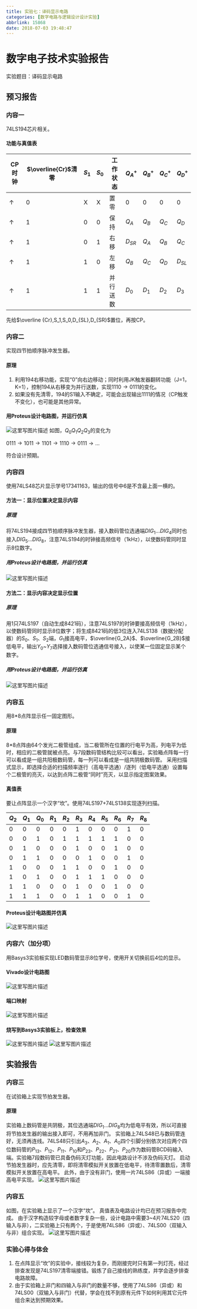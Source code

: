```yaml
---
title: 实验七：译码显示电路
categories: [数字电路与逻辑设计设计实验]
abbrlink: 15868
date: 2018-07-03 19:48:47
---
```

# 数字电子技术实验报告
实验题目：译码显示电路
## 预习报告
### 内容一
74LS194芯片相关。
#### 功能与真值表

|CP时钟|$\overline{Cr}$清零|${S_1}$|${S_0}$|工作状态|$Q_A^+$|$Q_B^+$|$Q_C^+$|$Q_D^+$|
|-|-|-|-|-|-|-|-|-|
|$\uparrow$|0|X|X|置零|0|0|0|0|
|$\uparrow$|1|0|0|保持|$Q_A$|$Q_B$|$Q_C$|$Q_D$|
|$\uparrow$|1|0|1|右移|$D_{SR}$|$Q_A$|$Q_B$|$Q_C$|
|$\uparrow$|1|1|0|左移|$Q_B$|$Q_C$|$Q_D$|$D_{SL}$|
|$\uparrow$|1|1|1|并行送数|$D_0$|$D_1$|$D_2$|$D_3$|

先给$\overline {Cr},S_1,S_0,D_{SL},D_{SR}$置位，再按CP。
### 内容二
实现四节拍顺序脉冲发生器。
#### 原理
 1. 利用194右移功能，实现“0”向右边移动；同时利用JK触发器翻转功能（J=1，K=1），控制194从右移变为并行送数，实现$1110\to0111$的变化。
 2. 如果没有先清零，194的S1输入不确定，可能会出现输出1111的情况（CP触发不变化），也可能是其他异常。
#### 用Proteus设计电路图，并运行仿真
![这里写图片描述](https://img-blog.csdn.net/20180601112328739?watermark/2/text/aHR0cHM6Ly9ibG9nLmNzZG4ubmV0L3dfd2VpbGFu/font/5a6L5L2T/fontsize/400/fill/I0JBQkFCMA==/dissolve/70)
如图，$Q_0Q_1Q_2Q_3$的变化为

$0111\to1011\to1101\to1110\to0111\to\ldots$

符合设计预期。
### 内容四
使用74LS48芯片显示学号$17341163$，输出的信号中6是不含最上面一横的。
#### 方法一：显示位置决定显示内容
##### 原理
将74LS194接成四节拍顺序脉冲发生器，接入数码管位选通端$DIG_1\ldots DIG_4$同时也接入$DIG_5\ldots DIG_8$，注意74LS194的时钟接高频信号（1kHz），以使数码管同时显示8位数字。
##### 用Proteus设计电路图，并运行仿真
![这里写图片描述](https://img-blog.csdn.net/20180524000721699?watermark/2/text/aHR0cHM6Ly9ibG9nLmNzZG4ubmV0L3dfd2VpbGFu/font/5a6L5L2T/fontsize/400/fill/I0JBQkFCMA==/dissolve/70)
#### 方法二：显示内容决定显示位置
##### 原理
用1只74LS197（自动生成8421码），注意74LS197的时钟要接高频信号（1kHz），以使数码管同时显示8位数字；将生成8421码的低3位连入74LS138（数据分配器）的$S_0$、$S_1$、$S_2$端，$G_1$接高电平，$\overline{G_2A}$、$\overline{G_2B}$接低电平，输出$Y_0$~$Y_7$选择接入数码管位选通信号接入，以使某一位固定显示某个数字。
##### 用Proteus设计电路图，并运行仿真
![这里写图片描述](https://img-blog.csdn.net/20180523235059165?watermark/2/text/aHR0cHM6Ly9ibG9nLmNzZG4ubmV0L3dfd2VpbGFu/font/5a6L5L2T/fontsize/400/fill/I0JBQkFCMA==/dissolve/70)
### 内容五
用8*8点阵显示任一固定图形。
#### 原理
8*8点阵由64个发光二极管组成，当二极管所在位置的行电平为高，列电平为低时，相应的二极管就被点亮。与7段数码管结构比较可以看出，实验箱点阵每一行可以看成是一组共阳极数码管，每一列可以看成是一组共阴极数码管。
采用扫描式显示，即选择合适的扫描频率逐行（高电平选通）/逐列（低电平选通）设置每个二极管的亮灭，以达到点阵二极管“同时”亮灭，以显示指定图案效果。
#### 真值表 
要让点阵显示一个汉字“坎”。使用74LS197+74LS138实现逐列扫描。

|$Q_2$|$Q_1$|$Q_0$|$R_1$|$R_2$|$R_3$|$R_4$|$R_5$|$R_6$|$R_7$|$R_8$|
|-|-|-|-|-|-|-|-|-|-|-|
|0|0|0|0|0|1|0|0|0|1|0|
|0|0|1|0|1|1|1|1|1|0|0|
|0|1|0|0|0|1|0|0|1|0|0|
|0|1|1|0|0|0|1|0|0|1|0|
|1|0|0|0|1|1|0|0|1|0|0|
|1|0|1|0|0|1|1|1|0|0|0|
|1|1|0|0|0|1|0|0|1|0|0|
|1|1|1|0|0|1|1|0|0|1|0|

#### Proteus设计电路图并仿真
![这里写图片描述](https://img-blog.csdn.net/20180523201901902?watermark/2/text/aHR0cHM6Ly9ibG9nLmNzZG4ubmV0L3dfd2VpbGFu/font/5a6L5L2T/fontsize/400/fill/I0JBQkFCMA==/dissolve/70)
### 内容六（加分项）
用Basys3实验板实现LED数码管显示8位学号，使用开关切换前后4位的显示。
#### Vivado设计电路图
![这里写图片描述](https://img-blog.csdn.net/20180523233225800?watermark/2/text/aHR0cHM6Ly9ibG9nLmNzZG4ubmV0L3dfd2VpbGFu/font/5a6L5L2T/fontsize/400/fill/I0JBQkFCMA==/dissolve/70)
#### 端口映射
![这里写图片描述](https://img-blog.csdn.net/2018052323323958?watermark/2/text/aHR0cHM6Ly9ibG9nLmNzZG4ubmV0L3dfd2VpbGFu/font/5a6L5L2T/fontsize/400/fill/I0JBQkFCMA==/dissolve/70)
#### 烧写到Basys3实验板上，检查效果
![这里写图片描述](https://img-blog.csdn.net/20180523233302314?watermark/2/text/aHR0cHM6Ly9ibG9nLmNzZG4ubmV0L3dfd2VpbGFu/font/5a6L5L2T/fontsize/400/fill/I0JBQkFCMA==/dissolve/70)
![这里写图片描述](https://img-blog.csdn.net/20180523233359901?watermark/2/text/aHR0cHM6Ly9ibG9nLmNzZG4ubmV0L3dfd2VpbGFu/font/5a6L5L2T/fontsize/400/fill/I0JBQkFCMA==/dissolve/70)
## 实验报告
### 内容三
在试验箱上实现节拍发生器。
#### 原理
实验箱上数码管是共阴极，其位选通端$DIG_1\dots DIG_8$均为低电平有效，所以可直接将节拍发生器的输出接入即可，不用再加非门。
实验箱上74LS48已与数码管连好，无须再连线。74LS48只引出$A_3、A_2、A_1、A_0$四个引脚分别依次对应两个四位数码管的$P_{13}、P_{12}、P_{11}、P_{10}$和$P_{23}、P_{22}、P_{21}、P_{20}$作为数码管BCD码输入端。实验箱7段数码管已具备伪码灭灯功能，因此电路设计不涉及伪码灭灯。
启动节拍发生器时，应先清零，即将清零模拟开关放置在低电平，待清零置数后，清零模拟开关放置在高电平。
此外，由于没有非门，使用一片74LS86（异或）一端接高电平实现。
![这里写图片描述](https://img-blog.csdn.net/20180527133135288?watermark/2/text/aHR0cHM6Ly9ibG9nLmNzZG4ubmV0L3dfd2VpbGFu/font/5a6L5L2T/fontsize/400/fill/I0JBQkFCMA==/dissolve/70)
### 内容五
如图，在实验箱上显示了一个汉字“坎”。
真值表及电路设计均已在预习报告中完成。
由于汉字构造较字母或者数字复杂一些，设计电路中需要3~4片74LS20（四输入与非），二实验箱上只有两个，于是使用74LS86（异或）、74LS00（双输入与非）组合实现。
![这里写图片描述](https://img-blog.csdn.net/20180527133814303?watermark/2/text/aHR0cHM6Ly9ibG9nLmNzZG4ubmV0L3dfd2VpbGFu/font/5a6L5L2T/fontsize/400/fill/I0JBQkFCMA==/dissolve/70)
### 实验心得与体会
1. 在点阵显示“坎”的实验中，接线较为复杂，而刚接完时只有第一列灯亮，经过排查发现是74LS197清零端接错。锻炼了自己接线的熟练度，并学会逐步排查电路故障。
2. 由于实验箱上非门和四输入与非门的数量不够，使用了74LS86（异或）和74LS00（双输入与非门）代替，学会在找不到原有元件下如何利用其它元件组合来达到预期效果。